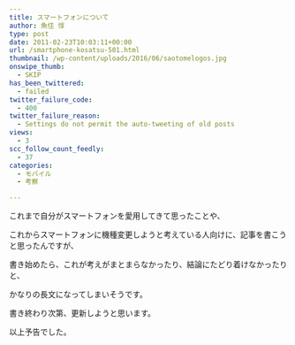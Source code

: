 ```yaml
---
title: スマートフォンについて
author: 魚住 惇
type: post
date: 2011-02-23T10:03:11+00:00
url: /smartphone-kosatsu-501.html
thumbnail: /wp-content/uploads/2016/06/saotomelogos.jpg
onswipe_thumb:
  - SKIP
has_been_twittered:
  - failed
twitter_failure_code:
  - 400
twitter_failure_reason:
  - Settings do not permit the auto-tweeting of old posts
views:
  - 3
scc_follow_count_feedly:
  - 37
categories:
  - モバイル
  - 考察

---
```

これまで自分がスマートフォンを愛用してきて思ったことや、

これからスマートフォンに機種変更しようと考えている人向けに、記事を書こうと思ったんですが、

書き始めたら、これが考えがまとまらなかったり、結論にたどり着けなかったりと、

かなりの長文になってしまいそうです。

書き終わり次第、更新しようと思います。

以上予告でした。